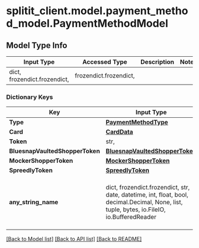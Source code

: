 # splitit_client.model.payment_method_model.PaymentMethodModel

## Model Type Info
Input Type | Accessed Type | Description | Notes
------------ | ------------- | ------------- | -------------
dict, frozendict.frozendict,  | frozendict.frozendict,  |  | 

### Dictionary Keys
Key | Input Type | Accessed Type | Description | Notes
------------ | ------------- | ------------- | ------------- | -------------
**Type** | [**PaymentMethodType**](PaymentMethodType.md) | [**PaymentMethodType**](PaymentMethodType.md) |  | 
**Card** | [**CardData**](CardData.md) | [**CardData**](CardData.md) |  | [optional] 
**Token** | str,  | str,  |  | [optional] 
**BluesnapVaultedShopperToken** | [**BluesnapVaultedShopperToken**](BluesnapVaultedShopperToken.md) | [**BluesnapVaultedShopperToken**](BluesnapVaultedShopperToken.md) |  | [optional] 
**MockerShopperToken** | [**MockerShopperToken**](MockerShopperToken.md) | [**MockerShopperToken**](MockerShopperToken.md) |  | [optional] 
**SpreedlyToken** | [**SpreedlyToken**](SpreedlyToken.md) | [**SpreedlyToken**](SpreedlyToken.md) |  | [optional] 
**any_string_name** | dict, frozendict.frozendict, str, date, datetime, int, float, bool, decimal.Decimal, None, list, tuple, bytes, io.FileIO, io.BufferedReader | frozendict.frozendict, str, BoolClass, decimal.Decimal, NoneClass, tuple, bytes, FileIO | any string name can be used but the value must be the correct type | [optional]

[[Back to Model list]](../../README.md#documentation-for-models) [[Back to API list]](../../README.md#documentation-for-api-endpoints) [[Back to README]](../../README.md)

